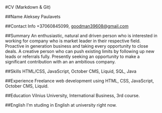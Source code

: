 #CV (Markdown & Git)

##Name
Aleksey Paulavets

##Contact Info
+37060845099, goodman39608@gmail.com

##Summary
An enthusiastic, natural and driven person who is interested in working for company who is market leader in their respective field. Proactive in generation business and taking every opportunity to close deals. A creative person who can push existing limits by following up new leads or referrals fully. Presently seeking an opportunity to make a significant contribution with an an ambitious company.

##Skills
HTML/CSS, JavaScript, October CMS, Liquid, SQL, Java

##Experience
Freelance web development using HTML, CSS, JavaScript, October CMS, Liquid.

##Education
Vilnius University, International Business, 3rd course.

##English
I'm studing in English at university right now.
